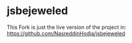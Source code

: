 # jsbejeweled
This Fork is just the live version of the project in:
https://github.com/NasreddinHodja/jsbejeweled


